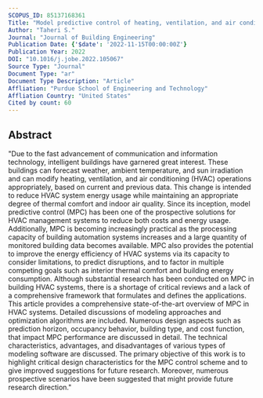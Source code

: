 ```yaml
---
SCOPUS_ID: 85137168361
Title: "Model predictive control of heating, ventilation, and air conditioning (HVAC) systems: A state-of-the-art review"
Author: "Taheri S."
Journal: "Journal of Building Engineering"
Publication Date: {'$date': '2022-11-15T00:00:00Z'}
Publication Year: 2022
DOI: "10.1016/j.jobe.2022.105067"
Source Type: "Journal"
Document Type: "ar"
Document Type Description: "Article"
Affliation: "Purdue School of Engineering and Technology"
Affliation Country: "United States"
Cited by count: 60
---
```


## Abstract
"Due to the fast advancement of communication and information technology, intelligent buildings have garnered great interest. These buildings can forecast weather, ambient temperature, and sun irradiation and can modify heating, ventilation, and air conditioning (HVAC) operations appropriately, based on current and previous data. This change is intended to reduce HVAC system energy usage while maintaining an appropriate degree of thermal comfort and indoor air quality. Since its inception, model predictive control (MPC) has been one of the prospective solutions for HVAC management systems to reduce both costs and energy usage. Additionally, MPC is becoming increasingly practical as the processing capacity of building automation systems increases and a large quantity of monitored building data becomes available. MPC also provides the potential to improve the energy efficiency of HVAC systems via its capacity to consider limitations, to predict disruptions, and to factor in multiple competing goals such as interior thermal comfort and building energy consumption. Although substantial research has been conducted on MPC in building HVAC systems, there is a shortage of critical reviews and a lack of a comprehensive framework that formulates and defines the applications. This article provides a comprehensive state-of-the-art overview of MPC in HVAC systems. Detailed discussions of modeling approaches and optimization algorithms are included. Numerous design aspects such as prediction horizon, occupancy behavior, building type, and cost function, that impact MPC performance are discussed in detail. The technical characteristics, advantages, and disadvantages of various types of modeling software are discussed. The primary objective of this work is to highlight critical design characteristics for the MPC control scheme and to give improved suggestions for future research. Moreover, numerous prospective scenarios have been suggested that might provide future research direction."

